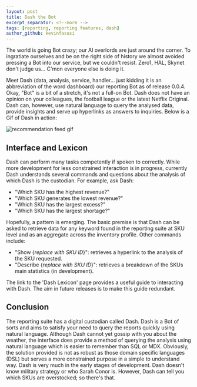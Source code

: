 ```yaml
---
layout: post
title: Dash the Bot
excerpt_separator: <!--more -->
tags: [reporting, reporting features, dash]
author_github: kevinfasusi
---
```


The world is going Bot crazy; our AI overlords are just around the corner. 
To ingratiate ourselves and be on the right side of history we almost avoided pressing a Bot into our service,
but we couldn't resist. Zero1, HAL, Skynet don't judge us... C'mon everyone else is doing it. <!--more -->

Meet Dash (data, analysis, service, handler... just kidding it is an abbreviation of the word dashboard) our reporting Bot as of release 0.0.4.
Okay, "Bot" is a bit of a stretch, it's not a full-on Bot. Dash does not have an opinion on your colleagues, the football league or the latest Netflix Original.
Dash can, however, use natural language to query the analysed data, provide insights and serve up hyperlinks as answers to inquiries. 
Below is a Gif of Dash in action:

![recommendation feed gif]({{site.baseurl}}/images/dash.gif)

## Interface and Lexicon
Dash can perform many tasks competently if spoken to correctly. While more development for less constrained interaction is in progress, currently Dash understands
several commands and questions about the analysis of which Dash is the custodian. For example, ask Dash:

- "Which SKU has the highest revenue?"
- "Which SKU generates the lowest revenue?"
- "Which SKU has the largest excess?"
- "Which SKU has the largest shortage?"

Hopefully, a pattern is emerging. The basic premise is that Dash can be asked to retrieve data for any keyword found in the reporting suite at SKU level and as an aggregate across the inventory profile.
Other commands include:

- "Show {*replace with SKU ID*}": retrieves a hyperlink to the analysis of the SKU requested.
- "Describe {*replace with SKU ID*}": retrieves a breakdown of the SKUs main statistics (in development).

The link to the 'Dash Lexicon' page provides a useful guide to interacting with Dash. The aim in future releases is to make this guide redundant.

## Conclusion
The reporting suite has a digital custodian called Dash. Dash is a Bot of sorts and aims to satisfy your need to query the reports quickly using natural language.
Although Dash cannot yet gossip with you about the weather, the interface does provide a method of querying the analysis using natural language which is easier to remember than SQL or MDX. 
Obviously, the solution provided is not as robust as those domain specific languages (DSL) but serves a more constrained purpose in a simple to understand way.
Dash is very much in the early stages of development. Dash doesn't know military strategy or who Sarah Conor is. However, Dash can tell you which SKUs are overstocked; so there's that.
